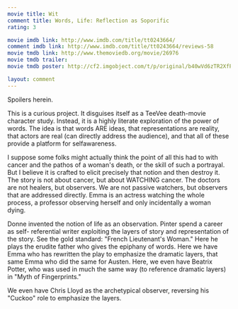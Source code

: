 ```yaml
---
movie title: Wit
comment title: Words, Life: Reflection as Soporific	
rating: 3

movie imdb link: http://www.imdb.com/title/tt0243664/
comment imdb link: http://www.imdb.com/title/tt0243664/reviews-58
movie tmdb link: http://www.themoviedb.org/movie/26976
movie tmdb trailer: 
movie tmdb poster: http://cf2.imgobject.com/t/p/original/b40wVd6zTR2XfPGAmc8tXhnRTzE.jpg

layout: comment
---
```


Spoilers herein.

This is a curious project. It disguises itself as a TeeVee death-movie character study.  Instead, it is a highly literate exploration of the power of words. The idea is that words  ARE ideas, that representations are reality, that actors are real (can directly address the  audience), and that all of these provide a platform for selfawareness.

I suppose some folks might actually think the point of all this had to with cancer and the  pathos of a woman's death, or the skill of such a portrayal. But I believe it is crafted to  elicit precisely that notion and then destroy it. The story is not about cancer, but about  WATCHING cancer. The doctors are not healers, but observers. We are not passive  watchers, but observers that are addressed directly. Emma is an actress watching the  whole process, a professor observing herself and only incidentally a woman dying.

Donne invented the notion of life as an observation. Pinter spend a career as self- referential writer exploiting the layers of story and representation of the story. See the  gold standard: "French Lieutenant's Woman." Here he plays the erudite father who gives  the epiphany of words. Here we have Emma who has rewritten the play to emphasize the  dramatic layers, that same Emma who did the same for Austen. Here, we even have  Beatrix Potter, who was used in much the same way (to reference dramatic layers) in  "Myth of Fingerprints."

We even have Chris Lloyd as the archetypical observer, reversing his "Cuckoo" role to  emphasize the layers.